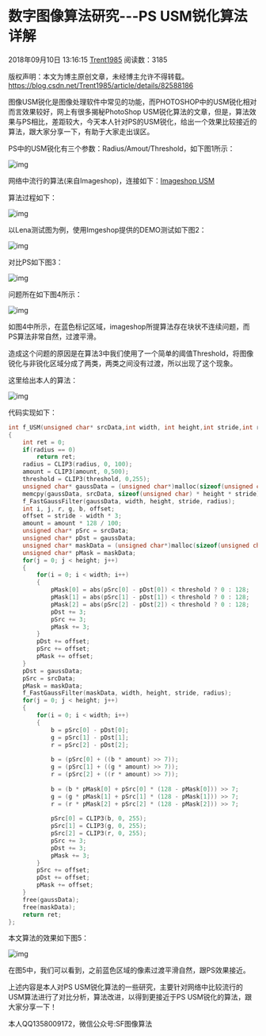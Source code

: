 # 数字图像算法研究---PS USM锐化算法详解

2018年09月10日 13:16:15 [Trent1985](https://me.csdn.net/Trent1985) 阅读数：3185



 版权声明：本文为博主原创文章，未经博主允许不得转载。	https://blog.csdn.net/Trent1985/article/details/82588186

​    图像USM锐化是图像处理软件中常见的功能，而PHOTOSHOP中的USM锐化相对而言效果较好，网上有很多揭秘PhotoShop USM锐化算法的文章，但是，算法效果与PS相比，差距较大，今天本人针对PS的USM锐化，给出一个效果比较接近的算法，跟大家分享一下，有助于大家走出误区。

PS中的USM锐化有三个参数：Radius/Amout/Threshold，如下图1所示：

![img](https://img-blog.csdn.net/20180910130403201?watermark/2/text/aHR0cHM6Ly9ibG9nLmNzZG4ubmV0L1RyZW50MTk4NQ==/font/5a6L5L2T/fontsize/400/fill/I0JBQkFCMA==/dissolve/70)

网络中流行的算法(来自Imageshop)，连接如下：[Imageshop USM](https://www.cnblogs.com/Imageshop/archive/2013/05/19/3086388.html)

算法过程如下：

![img](https://img-blog.csdn.net/20180910130557702?watermark/2/text/aHR0cHM6Ly9ibG9nLmNzZG4ubmV0L1RyZW50MTk4NQ==/font/5a6L5L2T/fontsize/400/fill/I0JBQkFCMA==/dissolve/70)

以Lena测试图为例，使用Imgeshop提供的DEMO测试如下图2：

![img](https://img-blog.csdn.net/20180910130644609?watermark/2/text/aHR0cHM6Ly9ibG9nLmNzZG4ubmV0L1RyZW50MTk4NQ==/font/5a6L5L2T/fontsize/400/fill/I0JBQkFCMA==/dissolve/70)

对比PS如下图3：

![img](https://img-blog.csdn.net/20180910130748163?watermark/2/text/aHR0cHM6Ly9ibG9nLmNzZG4ubmV0L1RyZW50MTk4NQ==/font/5a6L5L2T/fontsize/400/fill/I0JBQkFCMA==/dissolve/70)

问题所在如下图4所示：

![img](https://img-blog.csdn.net/20180910130835410?watermark/2/text/aHR0cHM6Ly9ibG9nLmNzZG4ubmV0L1RyZW50MTk4NQ==/font/5a6L5L2T/fontsize/400/fill/I0JBQkFCMA==/dissolve/70)

如图4中所示，在蓝色标记区域，imageshop所提算法存在块状不连续问题，而PS算法非常自然，过渡平滑。

造成这个问题的原因是在算法3中我们使用了一个简单的阈值Threshold，将图像锐化与非锐化区域分成了两类，两类之间没有过渡，所以出现了这个现象。

这里给出本人的算法：

![img](https://img-blog.csdn.net/20180910130934197?watermark/2/text/aHR0cHM6Ly9ibG9nLmNzZG4ubmV0L1RyZW50MTk4NQ==/font/5a6L5L2T/fontsize/400/fill/I0JBQkFCMA==/dissolve/70)

代码实现如下：

```cpp
int f_USM(unsigned char* srcData,int width, int height,int stride,int radius, int amount, int threshold)
{
	int ret = 0;
    if(radius == 0)
		return ret;
	radius = CLIP3(radius, 0, 100);
	amount = CLIP3(amount, 0,500);
	threshold = CLIP3(threshold, 0,255);
	unsigned char* gaussData = (unsigned char*)malloc(sizeof(unsigned char) * height * stride);
	memcpy(gaussData, srcData, sizeof(unsigned char) * height * stride);
	f_FastGaussFilter(gaussData, width, height, stride, radius);
	int i, j, r, g, b, offset;
	offset = stride - width * 3;
	amount = amount * 128 / 100;
	unsigned char* pSrc = srcData;
	unsigned char* pDst = gaussData;
	unsigned char* maskData = (unsigned char*)malloc(sizeof(unsigned char) * height * stride);
	unsigned char* pMask = maskData;
	for(j = 0; j < height; j++)
	{
		for(i = 0; i < width; i++)
		{
			pMask[0] = abs(pSrc[0] - pDst[0]) < threshold ? 0 : 128;
			pMask[1] = abs(pSrc[1] - pDst[1]) < threshold ? 0 : 128;
			pMask[2] = abs(pSrc[2] - pDst[2]) < threshold ? 0 : 128;
			pDst += 3;
			pSrc += 3;
			pMask += 3;
		}
		pDst += offset;
		pSrc += offset;
		pMask += offset;
	}
	pDst = gaussData;
	pSrc = srcData;
	pMask = maskData;
	f_FastGaussFilter(maskData, width, height, stride, radius);
	for(j = 0; j < height; j++)
	{
		for(i = 0; i < width; i++)
		{
			b = pSrc[0] - pDst[0];
			g = pSrc[1] - pDst[1];
			r = pSrc[2] - pDst[2];
 
			b = (pSrc[0] + ((b * amount) >> 7));
			g = (pSrc[1] + ((g * amount) >> 7));
			r = (pSrc[2] + ((r * amount) >> 7));
			
			b = (b * pMask[0] + pSrc[0] * (128 - pMask[0])) >> 7;
			g = (g * pMask[1] + pSrc[1] * (128 - pMask[1])) >> 7;
			r = (r * pMask[2] + pSrc[2] * (128 - pMask[2])) >> 7;
 
			pSrc[0] = CLIP3(b, 0, 255);
			pSrc[1] = CLIP3(g, 0, 255);
			pSrc[2] = CLIP3(r, 0, 255);
			pSrc += 3;
			pDst += 3;
			pMask += 3;
		}
		pSrc += offset;
		pDst += offset;
		pMask += offset;
	}
	free(gaussData);
	free(maskData);
	return ret;
};
```

本文算法的效果如下图5：

![img](https://img-blog.csdn.net/20180910131021566?watermark/2/text/aHR0cHM6Ly9ibG9nLmNzZG4ubmV0L1RyZW50MTk4NQ==/font/5a6L5L2T/fontsize/400/fill/I0JBQkFCMA==/dissolve/70)

在图5中，我们可以看到，之前蓝色区域的像素过渡平滑自然，跟PS效果接近。

上述内容是本人对PS USM锐化算法的一些研究，主要针对网络中比较流行的USM算法进行了对比分析，算法改进，以得到更接近于PS USM锐化的算法，跟大家分享一下！

本人QQ1358009172，微信公众号:SF图像算法